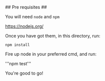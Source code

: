 ## Pre requisites ##

You will need `node` and `npm`

https://nodejs.org/

Once you have got them, in this directory, run:

```npm install```

Fire up node in your preferred cmd, and run:

'''npm test'''

You're good to go!